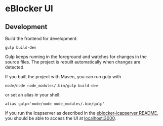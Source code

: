 # eBlocker UI

## Development

Build the frontend for development:

    gulp build-dev

Gulp keeps running in the foreground and watches for changes in the
source files. The project is rebuilt automatically when changes are
detected.

If you built the project with Maven, you can run gulp with

    node/node node_modules/.bin/gulp build-dev

or set an alias in your shell:

    alias gulp='node/node node_modules/.bin/gulp'

If you run the Icapserver as described in the [eblocker-icapserver
README](../eblocker-icapserver/), you should be able to access the UI
at [localhost:3000](http://localhost:3000/).
